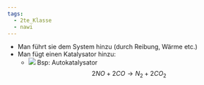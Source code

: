 ```yaml
---
tags:
  - 2te_Klasse
  - nawi
---
```

- Man führt sie dem System hinzu (durch Reibung, Wärme etc.)
- Man fügt einen Katalysator hinzu:
	- ![](Überbrückung%20der%20Aktivierungsernergie%2025-04-2024-05.excalidraw.svg)
Bsp: Autokatalysator
$$2NO+2CO→N_{2}+2CO_{2}$$
